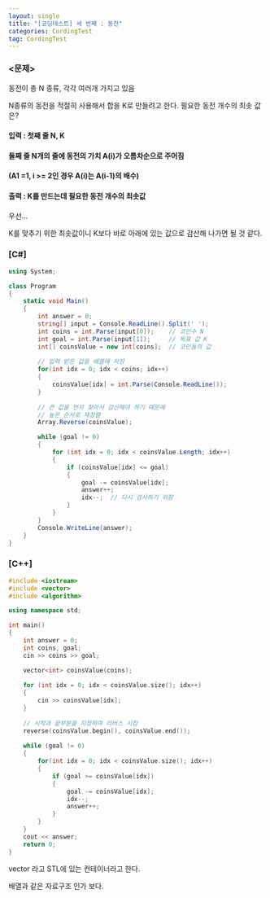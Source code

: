 ```yaml
---
layout: single
title: "[코딩테스트] 세 번째 : 동전"
categories: CordingTest
tag: CordingTest
---
```


### <문제>

동전이 총 N 종류, 각각 여러개 가지고 있음

N종류의 동전을 적절히 사용해서 합을 K로 만들려고 한다. 필요한 동전 개수의 최솟 값은?

#### 입력 : 첫째 줄 N, K

####            둘째 줄 N개의 줄에 동전의 가치 A(i)가 오름차순으로 주어짐 

####             (A1 =1, i >= 2인 경우 A(i)는 A(i-1)의 배수)

#### 출력 : K를 만드는데 필요한 동전 개수의 최솟값



우선...

K를 맞추기 위한 최솟값이니 K보다 바로 아래에 있는 값으로 감산해 나가면 될 것 같다.



### [C#]

```c#
using System;

class Program
{
    static void Main()
    {
        int answer = 0;
        string[] input = Console.ReadLine().Split(' ');
        int coins = int.Parse(input[0]);	// 코인수 N
        int goal = int.Parse(input[1]);		// 목표 값 K
        int[] coinsValue = new int[coins];	// 코인들의 값
		
        // 입력 받은 값을 배열에 저장
        for(int idx = 0; idx < coins; idx++)
        {
            coinsValue[idx] = int.Parse(Console.ReadLine());
        }
        
        // 큰 값을 먼저 찾아서 감산해야 하기 때문에
        // 높은 순서로 재정렬 
        Array.Reverse(coinsValue);

        while (goal != 0)
        {
            for (int idx = 0; idx < coinsValue.Length; idx++)
            {
                if (coinsValue[idx] <= goal)
                {
                    goal -= coinsValue[idx];
                    answer++;
                    idx--;	// 다시 검사하기 위함
                }
            }
        }
        Console.WriteLine(answer);
    }
}
```

### [C++]

```c++
#include <iostream>
#include <vector>    
#include <algorithm> 

using namespace std;

int main()
{
    int answer = 0;
    int coins, goal;
    cin >> coins >> goal;

    vector<int> coinsValue(coins);
    
    for (int idx = 0; idx < coinsValue.size(); idx++)
    {
        cin >> coinsValue[idx];
    }
    
    // 시작과 끝부분을 지정하여 리버스 시킴
    reverse(coinsValue.begin(), coinsValue.end());
    
    while (goal != 0) 
    {
        for(int idx = 0; idx < coinsValue.size(); idx++)
        {
            if (goal >= coinsValue[idx]) 
            {
                goal -= coinsValue[idx];
                idx--;
                answer++;
            }
        }
    }
    cout << answer;
    return 0;
}
```

vector 라고 STL에 있는 컨테이너라고 한다. 

배열과 같은 자료구조 인가 보다.
